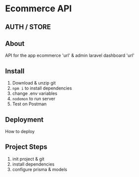 # Ecommerce API

## AUTH / STORE

## About

API for the app ecommerce 'url' & admin laravel dashboard 'url'

## Install

1. Download & unzip git
1. `npm i` to install dependencies
1. change .env variables
1. `nodemon` to run server
1. Test on Postman

## Deployment

How to deploy

## Project Steps

1. init project & git
2. install dependencies
3. configure prisma & models
